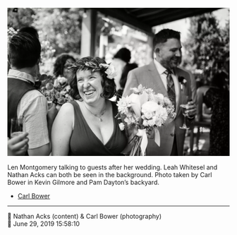 ![Len Montgomery talking to guests after her wedding](assets/01fc7c95a51475a7622858d95eccf861.webp)

Len Montgomery talking to guests after her wedding. Leah Whitesel and Nathan Acks can both be seen in the background. Photo taken by Carl Bower in Kevin Gilmore and Pam Dayton’s backyard.

* [Carl Bower](https://carlbowerphotos.com)

- - - -

<span aria-hidden="true">👥</span> Nathan Acks (content) & Carl Bower (photography)  
<span aria-hidden="true">📅</span> June 29, 2019 15:58:10
